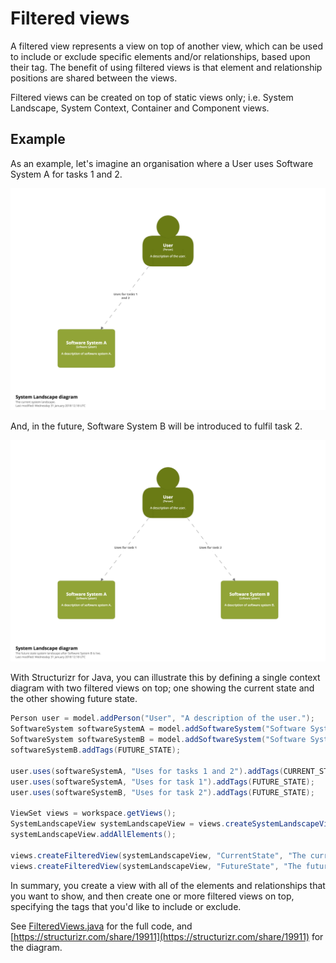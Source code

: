 # Filtered views

A filtered view represents a view on top of another view, which can be used to include or exclude specific elements and/or relationships, based upon their tag. The benefit of using filtered views is that element and relationship positions are shared between the views.

Filtered views can be created on top of static views only; i.e. System Landscape, System Context, Container and Component views.

## Example

As an example, let's imagine an organisation where a User uses Software System A for tasks 1 and 2.

![A diagram showing the current state](images/filtered-views-1.png)

And, in the future, Software System B will be introduced to fulfil task 2.

![A diagram showing the future state](images/filtered-views-2.png)

With Structurizr for Java, you can illustrate this by defining a single context diagram with two filtered views on top; one showing the current state and the other showing future state.

```java
Person user = model.addPerson("User", "A description of the user.");
SoftwareSystem softwareSystemA = model.addSoftwareSystem("Software System A", "A description of software system A.");
SoftwareSystem softwareSystemB = model.addSoftwareSystem("Software System B", "A description of software system B.");
softwareSystemB.addTags(FUTURE_STATE);

user.uses(softwareSystemA, "Uses for tasks 1 and 2").addTags(CURRENT_STATE);
user.uses(softwareSystemA, "Uses for task 1").addTags(FUTURE_STATE);
user.uses(softwareSystemB, "Uses for task 2").addTags(FUTURE_STATE);

ViewSet views = workspace.getViews();
SystemLandscapeView systemLandscapeView = views.createSystemLandscapeView("SystemLandscape", "An example System Landscape diagram.");
systemLandscapeView.addAllElements();

views.createFilteredView(systemLandscapeView, "CurrentState", "The current system landscape.", FilterMode.Exclude, FUTURE_STATE);
views.createFilteredView(systemLandscapeView, "FutureState", "The future state system landscape after Software System B is live.", FilterMode.Exclude, CURRENT_STATE);
```

In summary, you create a view with all of the elements and relationships that you want to show, and then create one or more filtered views on top, specifying the tags that you'd like to include or exclude.

See [FilteredViews.java](https://github.com/structurizr/java/blob/master/structurizr-examples/src/com/structurizr/example/FilteredViews.java) for the full code, and [https://structurizr.com/share/19911](https://structurizr.com/share/19911) for the diagram.